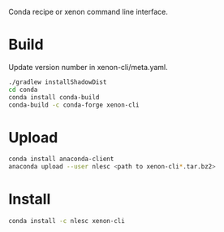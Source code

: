 Conda recipe or xenon command line interface.

# Build

Update version number in xenon-cli/meta.yaml.

```sh
./gradlew installShadowDist
cd conda
conda install conda-build
conda-build -c conda-forge xenon-cli
```

# Upload

```sh
conda install anaconda-client
anaconda upload --user nlesc <path to xenon-cli*.tar.bz2>
```

# Install

```sh
conda install -c nlesc xenon-cli
```
